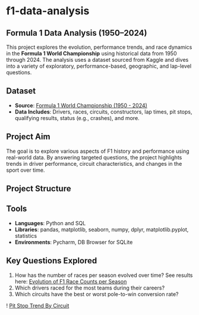 # f1-data-analysis
## Formula 1 Data Analysis (1950–2024)
This project explores the evolution, performance trends, and race dynamics in the **Formula 1 World Championship** using historical data from 1950 through 2024. The analysis uses a dataset sourced from Kaggle and dives into a variety of exploratory, performance-based, geographic, and lap-level questions. 

## Dataset

- **Source**: [Formula 1 World Championship (1950 - 2024)](https://www.kaggle.com/datasets/rohanrao/formula-1-world-championship-1950-2020/data)
- **Data Includes**: Drivers, races, circuits, constructors, lap times, pit stops, qualifying results, status (e.g., crashes), and more.

## Project Aim

The goal is to explore various aspects of F1 history and performance using real-world data. By answering targeted questions, the project highlights trends in driver performance, circuit characteristics, and changes in the sport over time.

## Project Structure

## Tools
- **Languages**: Python and SQL
- **Libraries**: pandas, matplotlib, seaborn, numpy, dplyr, matplotlib.pyplot, statistics
- **Environments**: Pycharm, DB Browser for SQLite

## Key Questions Explored

1. How has the number of races per season evolved over time? See results here: [Evolution of F1 Race Counts per Season](images/race_counts_year_graph.png)
3. Which drivers raced for the most teams during their careers? 
4. Which circuits have the best or worst pole-to-win conversion rate? 


! [Pit Stop Trend By Circuit](images/pit_stop_trend_by_circuit.png)